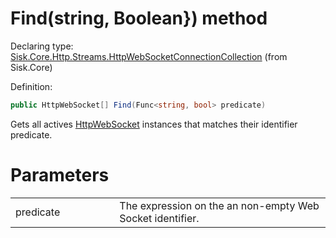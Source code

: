 <!--

Copyrights 2023 Sisk Framework - CypherPotato
Published under MIT license

!!! DO NOT EDIT THIS FILE !!!
This file was generated by a tool in the Sisk package. To edit the information in this documentation,
edit the XML documentation present in the Sisk source code.

-->


# Find(string, Boolean}) method

Declaring type: [Sisk.Core.Http.Streams.HttpWebSocketConnectionCollection](/spec/Sisk.Core.Http.Streams.HttpWebSocketConnectionCollection.md) (from Sisk.Core)


Definition:

```cs
public HttpWebSocket[] Find(Func<string, bool> predicate)
```

Gets all actives <a href="/spec/Sisk.Core.Http.Streams.HttpWebSocket.md">HttpWebSocket</a> instances that matches their identifier predicate.


# Parameters

<table>
    <tbody>
<tr>
    <td width="33%">predicate</td>
    <td>The expression on the an non-empty Web Socket identifier.</td>
</tr>
    </tbody>
</table>
